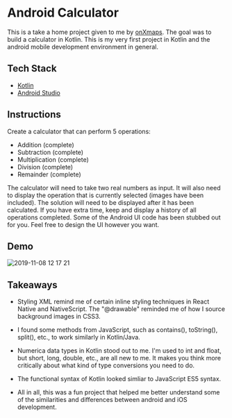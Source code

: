 # Android Calculator

This is a take a home project given to me by [onXmaps](https://www.onxmaps.com/). The goal was to build a calculator in Kotlin. This is my very first project in Kotlin and the android mobile development environment in general.

## Tech Stack

* [Kotlin](https://kotlinlang.org/)
* [Android Studio](https://developer.android.com/studio)


## Instructions

Create a calculator that can perform 5 operations:

* Addition (complete)
* Subtraction (complete)
* Multiplication (complete)
* Division (complete)
* Remainder (complete)

The calculator will need to take two real numbers as input. It will also need to display the operation that is currently selected (images have been included). The solution will need to be displayed after it has been calculated. If you have extra time, keep and display a history of all operations completed. Some of the Android UI code has been stubbed out for you. Feel free to design the UI however you want.

## Demo

![2019-11-08 12 17 21](https://user-images.githubusercontent.com/42000931/68504322-ef49f800-0221-11ea-88aa-1f73fb860629.gif)


## Takeaways 

* Styling XML remind me of certain inline styling techniques in React Native and NativeScript. The "@drawable" reminded me of how I source background images in CSS3. 

* I found some methods from JavaScript, such as contains(), toString(), split(), etc., to work similarly in Kotlin/Java. 

* Numerica data types in Kotlin stood out to me. I'm used to int and float, but short, long, double, etc., are all new to me. It makes you think more critically about what kind of type conversions you need to do. 

* The functional syntax of Kotlin looked simliar to JavaScript ES5 syntax. 

* All in all, this was a fun project that helped me better understand some of the similarities and differences between android and iOS development. 
